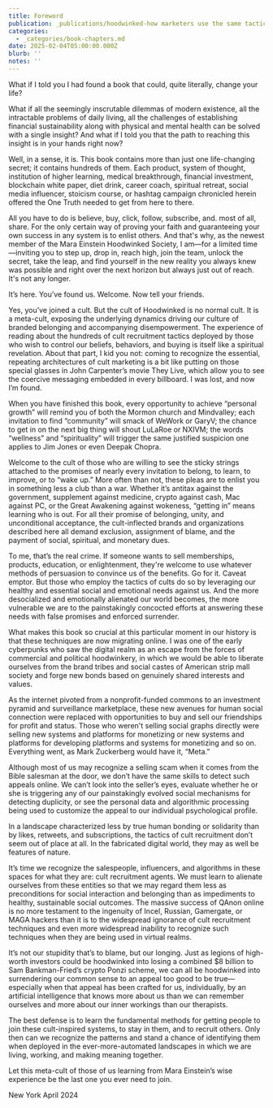 ```yaml
---
title: Foreword
publication: _publications/hoodwinked-how marketers use the same tactics as cults.md
categories:
  - _categories/book-chapters.md
date: 2025-02-04T05:00:00.000Z
blurb: ''
notes: ''
---
```


What if I told you I had found a book that could, quite literally, change your life?

What if all the seemingly inscrutable dilemmas of modern existence, all the intractable problems of daily living, all the challenges of establishing financial sustainability along with physical and mental health can be solved with a single insight? And what if I told you that the path to reaching this insight is in your hands right now?

Well, in a sense, it is. This book contains more than just one life-changing secret; it contains hundreds of them. Each product, system of thought, institution of higher learning, medical breakthrough, financial investment, blockchain white paper, diet drink, career coach, spiritual retreat, social media influencer, stoicism course, or hashtag campaign chronicled herein offered the One Truth needed to get from here to there.

All you have to do is believe, buy, click, follow, subscribe, and. most of all, share. For the only certain way of proving your faith and guaranteeing your own success in any system is to enlist others. And that's why, as the newest member of the Mara Einstein Hoodwinked Society, I am—for a limited time—inviting you to step up, drop in, reach high, join the team, unlock the secret, take the leap, and find yourself in the new reality you always knew was possible and right over the next horizon but always just out of reach. It's not any longer.

It’s here. You’ve found us. Welcome. Now tell your friends.

Yes, you’ve joined a cult. But the cult of Hoodwinked is no normal cult. It is a meta-cult, exposing the underlying dynamics driving our culture of branded belonging and accompanying disempowerment. The experience of reading about the hundreds of cult recruitment tactics deployed by those who wish to control our beliefs, behaviors, and buying is itself like a spiritual revelation. About that part, I kid you not: coming to recognize the essential, repeating architectures of cult marketing is a bit like putting on those special glasses in John Carpenter’s movie They Live, which allow you to see the coercive messaging embedded in every billboard. I was lost, and now I’m found.

When you have finished this book, every opportunity to achieve “personal growth” will remind you of both the Mormon church and Mindvalley; each invitation to find “community” will smack of WeWork or GaryV; the chance to get in on the next big thing will shout LuLaRoe or NXIVM; the words “wellness” and “spirituality” will trigger the same justified suspicion one applies to Jim Jones or even Deepak Chopra.

Welcome to the cult of those who are willing to see the sticky strings attached to the promises of nearly every invitation to belong, to learn, to improve, or to “wake up.” More often than not, these pleas are to enlist you in something less a club than a war. Whether it’s antitax against the government, supplement against medicine, crypto against cash, Mac against PC, or the Great Awakening against wokeness, “getting in” means learning who is out. For all their promise of belonging, unity, and unconditional acceptance, the cult-inflected brands and organizations described here all demand exclusion, assignment of blame, and the payment of social, spiritual, and monetary dues.

To me, that’s the real crime. If someone wants to sell memberships, products, education, or enlightenment, they're welcome to use whatever methods of persuasion to convince us of the benefits. Go for it. Caveat emptor. But those who employ the tactics of cults do so by leveraging our healthy and essential social and emotional needs against us. And the more desocialized and emotionally alienated our world becomes, the more vulnerable we are to the painstakingly concocted efforts at answering these needs with false promises and enforced surrender.

What makes this book so crucial at this particular moment in our history is that these techniques are now migrating online. I was one of the early cyberpunks who saw the digital realm as an escape from the forces of commercial and political hoodwinkery, in which we would be able to liberate ourselves from the brand tribes and social castes of American strip mall society and forge new bonds based on genuinely shared interests and values.

As the internet pivoted from a nonprofit-funded commons to an investment pyramid and surveillance marketplace, these new avenues for human social connection were replaced with opportunities to buy and sell our friendships for profit and status. Those who weren't selling social graphs directly were selling new systems and platforms for monetizing or new systems and platforms for developing platforms and systems for monetizing and so on. Everything went, as Mark Zuckerberg would have it, “Meta.”

Although most of us may recognize a selling scam when it comes from the Bible salesman at the door, we don’t have the same skills to detect such appeals online. We can’t look into the seller’s eyes, evaluate whether he or she is triggering any of our painstakingly evolved social mechanisms for detecting duplicity, or see the personal data and algorithmic processing being used to customize the appeal to our individual psychological profile.

In a landscape characterized less by true human bonding or solidarity than by likes, retweets, and subscriptions, the tactics of cult recruitment don’t seem out of place at all. In the fabricated digital world, they may as well be features of nature.

It’s time we recognize the salespeople, influencers, and algorithms in these spaces for what they are: cult recruitment agents. We must learn to alienate ourselves from these entities so that we may regard them less as preconditions for social interaction and belonging than as impediments to healthy, sustainable social outcomes. The massive success of QAnon online is no more testament to the ingenuity of Incel, Russian, Gamergate, or MAGA hackers than it is to the widespread ignorance of cult recruitment techniques and even more widespread inability to recognize such techniques when they are being used in virtual realms.

It’s not our stupidity that’s to blame, but our longing. Just as legions of high-worth investors could be hoodwinked into losing a combined $8 billion to Sam Bankman-Fried’s crypto Ponzi scheme, we can all be hoodwinked into surrendering our common sense to an appeal too good to be true—especially when that appeal has been crafted for us, individually, by an artificial intelligence that knows more about us than we can remember ourselves and more about our inner workings than our therapists.

The best defense is to learn the fundamental methods for getting people to join these cult-inspired systems, to stay in them, and to recruit others. Only then can we recognize the patterns and stand a chance of identifying them when deployed in the ever-more-automated landscapes in which we are living, working, and making meaning together.

Let this meta-cult of those of us learning from Mara Einstein’s wise experience be the last one you ever need to join.

New York
April 2024
